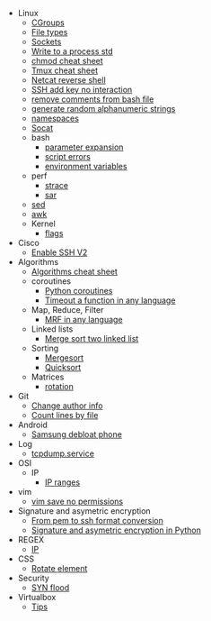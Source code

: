 - Linux
  - [CGroups](cgroups.md)
  - [File types](linux_file_types.md)
  - [Sockets](linux_sockets.md)
  - [Write to a process std](write_process_std.md)
  - [chmod cheat sheet](chmod_cheat_sheet.md)
  - [Tmux cheat sheet](tmux_cheat_sheet.md)
  - [Netcat reverse shell](nc_reverse_shell.md)
  - [SSH add key no interaction](ssh_add_key_no_interaction.md)
  - [remove comments from bash file](remove_comments_bash_file.md)
  - [generate random alphanumeric strings](generate_random_alphanumeric_strings.md)
  - [namespaces](linux_namespaces.md)
  - [Socat](socat.md)
  - bash
    - [parameter expansion](shell_parameter_expansion.md)
    - [script errors](bash_script_errors.md)
    - [environment variables](bash_environment_variables.md)
  - perf
    - [strace](strace.md)
    - [sar](sar.md)
  - [sed](sed.md)
  - [awk](awk.md)
  - Kernel
    - [flags](kernel_flags.md)
- Cisco
  - [Enable SSH V2](cisco_enable_ssh_2.md)
- Algorithms
  - [Algorithms cheat sheet](algorithms_cheat_sheet.md)
  - coroutines
    - [Python coroutines](python_coroutines.md)
    - [Timeout a function in any language](timeout_function_in_any_language.md)
  - Map, Reduce, Filter
    - [MRF in any language](mrf_in_any_language.md)
  - Linked lists
    - [Merge sort two linked list](merge_sort_linked_list.md)
  - Sorting
    - [Mergesort](mergesort.md)
    - [Quicksort](quicksort.md)
  - Matrices
    - [rotation](matrix_rotation.md)
- Git
  - [Change author info](git_change_author_info.md)
  - [Count lines by file](git_count_lines_by_file.md)
- Android
  - [Samsung debloat phone](samsung_debloat.md)
- Log
  - [tcpdump.service](log_tcpdump_service.md)
- OSI
  - IP
    - [IP ranges](ip_ranges.md)
- vim
  - [vim save no permissions](vim_save_no_permissions.md)
- Signature and asymetric encryption
  - [From pem to ssh format conversion](pub_key_pem_to_ssh_format.md)
  - [Signature and asymetric encryption in Python](signature_encryption_python.md)
- REGEX
  - [IP](ip_regex.md)
- CSS
  - [Rotate element](css_rotate.md)
- Security
  - [SYN flood](syn_flood.md)
- Virtualbox
  - [Tips](virtualbox_tips.md)
